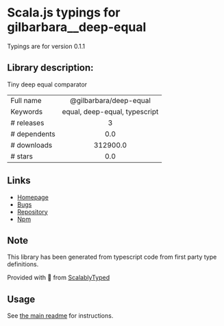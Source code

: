 
# Scala.js typings for gilbarbara__deep-equal

Typings are for version 0.1.1

## Library description:
Tiny deep equal comparator

|                    |                 |
| ------------------ | :-------------: |
| Full name          | @gilbarbara/deep-equal |
| Keywords           | equal, deep-equal, typescript |
| # releases         | 3 |
| # dependents       | 0.0 |
| # downloads        | 312900.0 |
| # stars            | 0.0 |

## Links
- [Homepage](https://github.com/gilbarbara/deep-equal#readme)
- [Bugs](https://github.com/gilbarbara/deep-equal/issues)
- [Repository](https://github.com/gilbarbara/deep-equal)
- [Npm](https://www.npmjs.com/package/%40gilbarbara%2Fdeep-equal)
    


## Note
This library has been generated from typescript code from first party type definitions.

Provided with :purple_heart: from [ScalablyTyped](https://github.com/oyvindberg/ScalablyTyped)

## Usage
See [the main readme](../../readme.md) for instructions.


